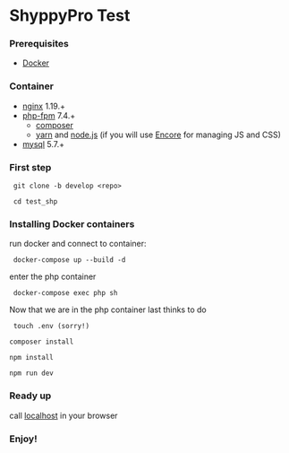 # ShyppyPro Test
### Prerequisites
* [Docker](https://www.docker.com/)

### Container
 - [nginx](https://hub.docker.com/_/nginx) 1.19.+
 - [php-fpm](https://hub.docker.com/_/php) 7.4.+
    - [composer](https://getcomposer.org/) 
    - [yarn](https://yarnpkg.com/lang/en/) and [node.js](https://nodejs.org/en/) (if you will use [Encore](https://symfony.com/doc/current/frontend/encore/installation.html) for managing JS and CSS)
- [mysql](https://hub.docker.com/_/mysql/) 5.7.+

### First step
```
 git clone -b develop <repo>
```
```
 cd test_shp
```
### Installing Docker containers

run docker and connect to container:
```
 docker-compose up --build -d
```
enter the php container
```
 docker-compose exec php sh
```
Now that we are in the php container last thinks to do
```
 touch .env (sorry!)
```
```
composer install
```
```
npm install
```
```
npm run dev
```
### Ready up
call [localhost](http://localhost/) in your browser
### Enjoy!
